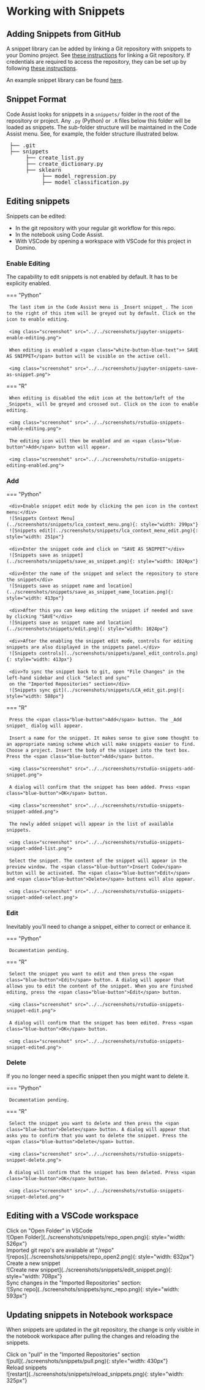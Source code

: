 # Working with Snippets

## Adding Snippets from GitHub

A snippet library can be added by linking a Git repository with snippets to your Domino project. See [these instructions](../../project/files) for linking a Git repository. If credentials are required to access the repository, they can be set up by following [these instructions](../../settings#git-credentials).

An example snippet library can be found [here](https://github.com/dominodatalab/low-code-assistant-snippets).

## Snippet Format

Code Assist looks for snippets in a `snippets/` folder in the root of the repository or project. Any `.py` (Python) or `.R` files below this folder will be loaded as snippets. The sub-folder structure will be maintained in the Code Assist menu. See, for example, the folder structure illustrated below.

<pre>
 ├── .git
 ├── snippets
      ├── create_list.py
      ├── create_dictionary.py
      ├── sklearn
           ├── model_regression.py
           ├── model_classification.py
</pre>

## Editing snippets

Snippets can be edited:

   - In the git repository with your regular git workflow for this repo.
   - In the notebook using Code Assist.
   - With VSCode by opening a workspace with VSCode for this project in Domino.

### Enable Editing

The capability to edit snippets is not enabled by default. It has to be explicity enabled.

=== "Python"

     The last item in the Code Assist menu is _Insert snippet_. The icon to the right of this item will be greyed out by default. Click on the icon to enable editing.

     <img class="screenshot" src="../../screenshots/jupyter-snippets-enable-editing.png">

     When editing is enabled a <span class="white-button-blue-text">+ SAVE AS SNIPPET</span> button will be visible on the active cell.

     <img class="screenshot" src="../../screenshots/jupyter-snippets-save-as-snippet.png">

=== "R"

     When editing is disabled the edit icon at the bottom/left of the _Snippets_ will be greyed and crossed out. Click on the icon to enable editing.

     <img class="screenshot" src="../../screenshots/rstudio-snippets-enable-editing.png">

     The editing icon will then be enabled and an <span class="blue-button">Add</span> button will appear.

     <img class="screenshot" src="../../screenshots/rstudio-snippets-editing-enabled.png">

### Add

=== "Python"

     <div>Enable snippet edit mode by clicking the pen icon in the context menu:</div>
     ![Snippets Context Menu](../screenshots/snippets/lca_context_menu.png){: style="width: 299px"}
     ![Snippets edit](../screenshots/snippets/lca_context_menu_edit.png){: style="width: 251px"}

     <div>Enter the snippet code and click on "SAVE AS SNIPPET"</div>
     ![Snippets save as snippet](../screenshots/snippets/save_as_snippet.png){: style="width: 1024px"}

     <div>Enter the name of the snippet and select the repository to store the snippet</div>
     ![Snippets save as snippet name and location](../screenshots/snippets/save_as_snippet_name_location.png){: style="width: 413px"}

     <div>After this you can keep editing the snippet if needed and save by clicking "SAVE"</div>
     ![Snippets save as snippet name and location](../screenshots/snippets/edit.png){: style="width: 1024px"}

     <div>After the enabling the snippet edit mode, controls for editing snippets are also displayed in the snippets panel.</div>
     ![Snippets controls](../screenshots/snippets/panel_edit_controls.png){: style="width: 413px"}

     <div>To sync the snippet back to git, open "File Changes" in the left-hand sidebar and click "Select and sync"
     on the "Imported Repositories" section</div>
     ![Snippets sync git](../screenshots/snippets/LCA_edit_git.png){: style="width: 588px"}

=== "R"

     Press the <span class="blue-button">Add</span> button. The _Add snippet_ dialog will appear.
     
     Insert a name for the snippet. It makes sense to give some thought to an appropriate naming scheme which will make snippets easier to find. Choose a project. Insert the body of the snippet into the text box. Press the <span class="blue-button">Add</span> button.

     <img class="screenshot" src="../../screenshots/rstudio-snippets-add-snippet.png">

     A dialog will confirm that the snippet has been added. Press <span class="blue-button">OK</span> button.

     <img class="screenshot" src="../../screenshots/rstudio-snippets-snippet-added.png">

     The newly added snippet will appear in the list of available snippets.

     <img class="screenshot" src="../../screenshots/rstudio-snippets-snippet-added-list.png">

     Select the snippet. The content of the snippet will appear in the preview window. The <span class="blue-button">Insert Code</span> button will be activated. The <span class="blue-button">Edit</span> and <span class="blue-button">Delete</span> buttons will also appear.

     <img class="screenshot" src="../../screenshots/rstudio-snippets-snippet-added-select.png">

### Edit

Inevitably you'll need to change a snippet, either to correct or enhance it.

=== "Python"

     Documentation pending.

=== "R"

     Select the snippet you want to edit and then press the <span class="blue-button">Edit</span> button. A dialog will appear that allows you to edit the content of the snippet. When you are finished editing, press the <span class="blue-button">Edit</span> button.

     <img class="screenshot" src="../../screenshots/rstudio-snippets-snippet-edit.png">

     A dialog will confirm that the snippet has been edited. Press <span class="blue-button">OK</span> button.

     <img class="screenshot" src="../../screenshots/rstudio-snippets-snippet-edited.png">

### Delete

If you no longer need a specific snippet then you might want to delete it.

=== "Python"

     Documentation pending.

=== "R"

     Select the snippet you want to delete and then press the <span class="blue-button">Delete</span> button. A dialog will appear that asks you to confirm that you want to delete the snippet. Press the <span class="blue-button">Delete</span> button.

     <img class="screenshot" src="../../screenshots/rstudio-snippets-snippet-delete.png">

     A dialog will confirm that the snippet has been deleted. Press <span class="blue-button">OK</span> button.

     <img class="screenshot" src="../../screenshots/rstudio-snippets-snippet-deleted.png">

## Editing with a VSCode workspace
<div>Click on  "Open Folder" in VSCode</div>
![Open Folder](../screenshots/snippets/repo_open.png){: style="width: 526px"}

<div>Imported git repo's are available at "/repo"</div>
![repos](../screenshots/snippets/repo_open2.png){: style="width: 632px"}

<div>Create a new snippet</div>
![Create new snippet](../screenshots/snippets/edit_snippet.png){: style="width: 708px"}

<div>Sync changes in the "Imported Repositories" section:</div>
![Sync repo](../screenshots/snippets/sync_repo.png){: style="width: 593px"}

## Updating snippets in Notebook workspace

When snippets are updated in the git repository, the change is only visible in the notebook workspace after pulling the changes and reloading the snippets.

<div>Click on "pull" in the "Imported Repositories" section</div>
![pull](../screenshots/snippets/pull.png){: style="width: 430px"}

<div>Reload snippets</div>
![restart](../screenshots/snippets/reload_snippets.png){: style="width: 325px"}
